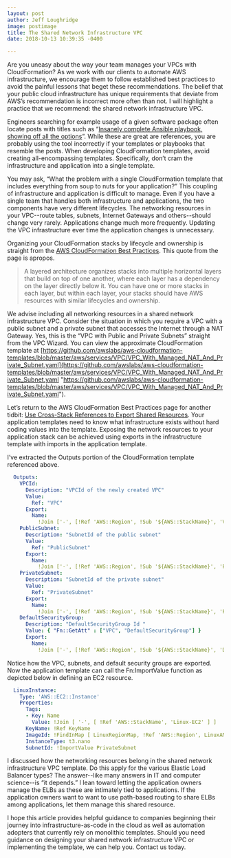 ```yaml
---
layout: post
author: Jeff Loughridge
image: postimage
title: The Shared Network Infrastructure VPC
date: 2018-10-13 10:39:35 -0400

---
```

Are you uneasy about the way your team manages your VPCs with CloudFormation? As we work with our clients to automate AWS infrastructure, we encourage them to follow established best practices to avoid the painful lessons that beget these recommendations. The belief that your public cloud infrastructure has unique requirements that deviate from AWS’s recommendation is incorrect more often than not. I will highlight a practice that we recommend: the shared network infrastructure VPC.

Engineers searching for example usage of a given software package often locate posts with titles such as “[Insanely complete Ansible playbook, showing off all the options](https://gist.github.com/phred/2897937)”. While these are great are references, you are probably using the tool incorrectly if your templates or playbooks that resemble the posts. When developing CloudFormation templates, avoid creating all-encompassing templates. Specifically, don’t cram the infrastructure and application into a single template.

You may ask, “What the problem with a single CloudFormation template that includes everything from soup to nuts for your application?” This coupling of infrastructure and application is difficult to manage. Even if you have a single team that handles both infrastructure and applications, the two components have very different lifecycles. The networking resources in your VPC--route tables, subnets, Internet Gateways and others--should change very rarely. Applications change much more frequently. Updating the VPC infrastructure ever time the application changes is unnecessary.

Organizing your CloudFormation stacks by lifecycle and ownership is straight from the [AWS CloudFormation Best Practices](https://docs.aws.amazon.com/AWSCloudFormation/latest/UserGuide/best-practices.html). This quote from the page is apropos.

> A layered architecture organizes stacks into multiple horizontal layers that build on top of one another, where each layer has a dependency on the layer directly below it. You can have one or more stacks in each layer, but within each layer, your stacks should have AWS resources with similar lifecycles and ownership.

We advise including all networking resources in a shared network infrastructure VPC. Consider the situation in which you require a VPC with a public subnet and a private subnet that accesses the Internet through a NAT Gateway. Yes, this is the “VPC with Public and Private Subnets” straight from the VPC Wizard. You can view the approximate CloudFormation template at [https://github.com/awslabs/aws-cloudformation-templates/blob/master/aws/services/VPC/VPC_With_Managed_NAT_And_Private_Subnet.yaml](https://github.com/awslabs/aws-cloudformation-templates/blob/master/aws/services/VPC/VPC_With_Managed_NAT_And_Private_Subnet.yaml "https://github.com/awslabs/aws-cloudformation-templates/blob/master/aws/services/VPC/VPC_With_Managed_NAT_And_Private_Subnet.yaml").

Let’s return to the AWS CloudFormation Best Practices page for another tidbit: [Use Cross-Stack References to Export Shared Resources](https://docs.aws.amazon.com/AWSCloudFormation/latest/UserGuide/best-practices.html#cross-stack). Your application templates need to know what infrastructure exists without hard coding values into the template. Exposing the network resources to your application stack can be achieved using exports in the infrastructure template with imports in the application template.

I’ve extracted the Outputs portion of the CloudFormation template referenced above.

```yaml
  Outputs:
    VPCId:
      Description: "VPCId of the newly created VPC"
      Value:
        Ref: "VPC"
      Export:
        Name:
          !Join ['-', [!Ref 'AWS::Region', !Sub '${AWS::StackName}', 'VPC']]
    PublicSubnet:
      Description: "SubnetId of the public subnet"
      Value:
        Ref: "PublicSubnet"
      Export:
        Name:
          !Join ['-', [!Ref 'AWS::Region', !Sub '${AWS::StackName}', 'PublicSubnet']]
    PrivateSubnet:
      Description: "SubnetId of the private subnet"
      Value:
        Ref: "PrivateSubnet"
      Export:
        Name:
          !Join ['-', [!Ref 'AWS::Region', !Sub '${AWS::StackName}', 'PrivateSubnet']]
    DefaultSecurityGroup:
      Description: "DefaultSecurityGroup Id "
      Value: { "Fn::GetAtt" : ["VPC", "DefaultSecurityGroup"] }
      Export:
        Name:
          !Join ['-', [!Ref 'AWS::Region', !Sub '${AWS::StackName}', 'DefaultSecurityGroup']]
```

Notice how the VPC, subnets, and default security groups are exported. Now the application template can call the Fn:ImportValue function as depicted below in defining an EC2 resource.

```yaml
  LinuxInstance:
    Type: 'AWS::EC2::Instance'
    Properties:
      Tags:
      - Key: Name
        Value: !Join [ '-', [ !Ref 'AWS::StackName', 'Linux-EC2' ] ]
      KeyName: !Ref KeyName
      ImageId: !FindInMap [ LinuxRegionMap, !Ref 'AWS::Region', LinuxAMI ]
      InstanceType: t3.nano
      SubnetId: !ImportValue PrivateSubnet
```

I discussed how the networking resources belong in the shared network infrastructure VPC template. Do this apply for the various Elastic Load Balancer types? The answer--like many answers in IT and computer science--is “it depends.” I lean toward letting the application owners manage the ELBs as these are intimately tied to applications. If the application owners want to want to use path-based routing to share ELBs among applications, let them manage this shared resource.

I hope this article provides helpful guidance to companies beginning their journey into infrastructure-as-code in the cloud as well as automation adopters that currently rely on monolithic templates. Should you need guidance on designing your shared network infrastructure VPC or implementing the template, we can help you. Contact us today.